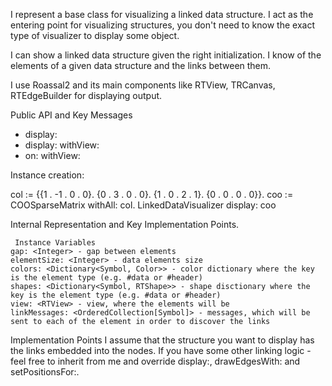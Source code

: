 I represent a base class for visualizing a linked data structure.
I act as the entering point for visualizing structures, you don't need to know the exact type of visualizer to display some object.

I can show a linked data structure given the right initialization.
I know of the elements of a given data structure and the links between them.

I use Roassal2 and its main components like RTView, TRCanvas, RTEdgeBuilder for displaying output.

Public API and Key Messages

- display:
- display: withView:
- on: withView:

Instance creation:

col := {{1 . -1 . 0 . 0}.
	{0 . 3 . 0 . 0}.
	{1 . 0 . 2 . 1}.
	{0 . 0 . 0 . 0}}.
	coo := COOSparseMatrix withAll: col.
	LinkedDataVisualizer display: coo
 
Internal Representation and Key Implementation Points.

	 Instance Variables
	gap: <Integer> - gap between elements
	elementSize: <Integer> - data elements size
	colors: <Dictionary<Symbol, Color>> - color dictionary where the key is the element type (e.g. #data or #header)
	shapes: <Dictionary<Symbol, RTShape>> - shape disctionary where the key is the element type (e.g. #data or #header)
	view: <RTView> - view, where the elements will be
	linkMessages: <OrderedCollection[Symbol]> - messages, which will be sent to each of the element in order to discover the links
 
   Implementation Points
	I assume that the structure you want to display has the links embedded into the nodes.
	If you have some other linking logic - feel free to inherit from me and override display:, drawEdgesWith: and setPositionsFor:.